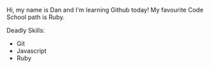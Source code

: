 Hi, my name is Dan and I'm learning Github today! My favourite Code School path is Ruby.

Deadly Skills:
* Git
* Javascript
* Ruby
